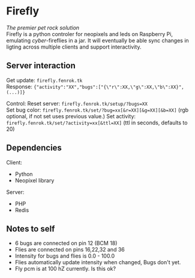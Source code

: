 # Firefly
_The premier pet rock solution_  
Firefly is a python controler for neopixels and leds on Raspberry Pi, emulating _cyber_-fireflies in a jar.
It will eventually be able sync changes in ligting across multiple clients and support interactivity.

## Server interaction
Get update: `firefly.fenrok.tk `  
Response: `{"activity":"XX","bugs":["{\"r\":XX,\"g\":XX,\"b\":XX}",(...)]}`  

Control:
Reset server: `firefly.fenrok.tk/setup/?bugs=XX`  
Set bug color: `firefly.fenrok.tk/set/?bug=xx[&r=XX][&g=XX][&b=XX]` (rgb optional, if not set uses previous value.)
Set activity: `firefly.fenrok.tk/set/?activity=xx[&ttl=XX]` (ttl in seconds, defaults to 20)

## Dependencies
Client:
* Python
* Neopixel library

Server:
* PHP
* Redis

## Notes to self  
* 6 bugs are connected on pin 12 (BCM 18)
* Flies are connected on pins 16,22,32 and 36
* Intensity for bugs and flies is 0.0 - 100.0
* Flies automatically update intensity when changed, Bugs don't yet.
* Fly pcm is at 100 hZ currently. Is this ok?
